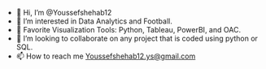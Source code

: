 - 👋 Hi, I’m @Youssefshehab12
- 👀 I’m interested in Data Analytics and Football.
- 🌱 Favorite Visualization Tools: Python, Tableau, PowerBI, and OAC.
- 💞️ I’m looking to collaborate on any project that is coded using python or SQL.
- 📫 How to reach me Youssefshehab12.ys@gmail.com

<!---
Youssefshehab12/Youssefshehab12 is a ✨ special ✨ repository because its `README.md` (this file) appears on your GitHub profile.
You can click the Preview link to take a look at your changes.
--->

